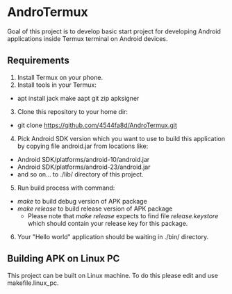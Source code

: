 # AndroTermux

Goal of this project is to develop basic start project for developing Android applications inside Termux terminal on Android devices.

## Requirements

1. Install Termux on your phone.
2. Install tools in your Termux:
  * apt install jack make aapt git zip apksigner
3. Clone this repository to your home dir:
  * git clone https://github.com/4544fa8d/AndroTermux.git
4. Pick Android SDK version which you want to use to build this application by copying file android.jar from locations like:
  * Android SDK/platforms/android-10/android.jar
  * Android SDK/platforms/android-23/android.jar
  * and so on... to ./lib/ directory of this project.
5. Run build process with command:
  * *make* to build debug version of APK package
  * *make release* to build release version of APK package
    * Please note that *make release* expects to find file *release.keystore* which should contain your release key for this package.
6. Your "Hello world" application should be waiting in ./bin/ directory.


## Building APK on Linux PC

This project can be built on Linux machine. To do this please edit and use makefile.linux_pc.
